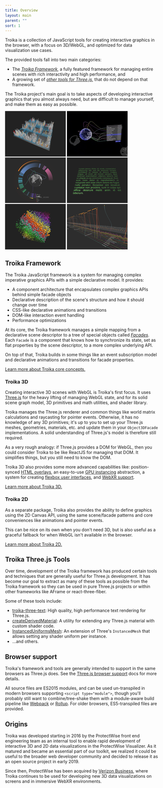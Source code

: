 ```yaml
---
title: Overview
layout: main
parent: ""
sort: 1
---
```


Troika is a collection of JavaScript tools for creating interactive graphics in the browser, with a focus on 3D/WebGL, and optimized for data visualization use cases.

The provided tools fall into two main categories:

- The [_Troika Framework_](#troika-framework), a fully featured framework for managing entire scenes with rich interactivity and high performance, and
- A growing set of [_other tools for Three.js_](#troika-threejs-tools), that do not depend on that framework.

The Troika project's main goal is to take aspects of developing interactive graphics that you almost always need, but are difficult to manage yourself, and make them as easy as possible.

[![3D Bar Chart Example](./images/city-thumbnail.png)](https://troika-examples.netlify.com/#citygrid)
[![Layered Timeline](./images/globe-connections-thumbnail.png)](https://troika-examples.netlify.app/#globeConnections)
[![ProtectWise: Protocol Threat Graph](./images/pw-protocol-threats-thumbnail.png)](https://twitter.com/lojjic/status/1360290173427322883)
[![3D Text Rendering](./images/text-thumbnail.png)](https://troika-examples.netlify.com/#text)
[![GPU Instancing](./images/instancing-thumbnail.png)](https://troika-examples.netlify.com/#instanceable)
[![Layered Timeline](./images/layered-timeline-thumbnail.png)](https://twitter.com/lojjic/status/1357102689210019844)

## Troika Framework

The Troika JavaScript framework is a system for managing complex imperative graphics APIs with a simple declarative model. It provides:

* A component architecture that encapsulates complex graphics APIs behind simple facade objects
* Declarative description of the scene's structure and how it should change over time
* CSS-like declarative animations and transitions
* DOM-like interaction event handling
* Performance optimizations

At its core, the Troika framework manages a simple mapping from a declarative scene descriptor to a tree of special objects called [_Facades_](troika-core/facades.md). Each `Facade` is a component that knows how to synchronize its state, set as flat properties by the scene descriptor, to a more complex underlying API.

On top of that, Troika builds in some things like an event subscription model and declarative animations and transitions for facade properties.

[Learn more about Troika core concepts.](troika-core/facades.md)


### Troika 3D

Creating interactive 3D scenes with WebGL is Troika's first focus. It uses [Three.js](https://threejs.org) for the heavy lifting of managing WebGL state, and for its solid scene graph model, 3D primitives and math utilities, and shader library.

Troika manages the Three.js renderer and common things like world matrix calculations and raycasting for pointer events. Otherwise, it has no knowledge of any 3D primitives; it's up to you to set up your Three.js meshes, geometries, materials, etc. and update them in your `Object3DFacade` implementations. A solid understanding of Three.js's model is therefore still required.

As a very rough analogy: if Three.js provides a DOM for WebGL, then you could consider Troika to be like ReactJS for managing that DOM. It simplifies things, but you still need to know the DOM.

Troika 3D also provides some more advanced capabilities like: position-synced [HTML overlays](troika-3d/html-overlays.md), an easy-to-use [GPU instancing](troika-3d/instancing.md) abstraction, a system for creating [flexbox user interfaces](troika-3d-ui/index.md), and [WebXR support](troika-xr/index.md).

[Learn more about Troika 3D.](troika-3d/index.md)


### Troika 2D

As a separate package, Troika also provides the ability to define graphics using the 2D Canvas API, using the same scene/facade patterns and core conveniences like animations and pointer events.

This can be nice on its own when you don't need 3D, but is also useful as a graceful fallback for when WebGL isn't available in the browser.

[Learn more about Troika 2D.](troika-2d/index.md)


## Troika Three.js Tools

Over time, development of the Troika framework has produced certain tools and techniques that are generally useful for Three.js development. It has become our goal to extract as many of these tools as possible from the Troika framework so they can be used in pure Three.js projects or within other frameworks like AFrame or react-three-fiber.

Some of these tools include:

- [troika-three-text](./troika-three-text/index.md): High quality, high performance text rendering for Three.js.
- [createDerivedMaterial](./troika-three-utils/createDerivedMaterial.md): A utility for extending any Three.js material with custom shader code.
- [InstancedUniformsMesh](./three-instanced-uniforms-mesh): An extension of Three's `InstancedMesh` that allows setting any shader uniform per instance.
- ...and others.


## Browser support

Troika's framework and tools are generally intended to support in the same browsers as Three.js does. See the [Three.js browser support](https://threejs.org/docs/#manual/en/introduction/Browser-support) docs for more details.

All source files are ES2015 modules, and can be used un-transpiled in modern browsers supporting `<script type="module">`, though you'll probably still want to combine/tree-shake them with a module-aware build pipeline like [Webpack](https://webpack.js.org/) or [Rollup](https://rollupjs.org/). For older browsers, ES5-transpiled files are provided.


## Origins

Troika was developed starting in 2016 by the ProtectWise front end engineering team as an internal tool to enable rapid development of interactive 3D and 2D data visualizations in the ProtectWise Visualizer. As it matured and became an essential part of our toolkit, we realized it could be useful to the broader web developer community and decided to release it as an open source project in early 2019.

Since then, ProtectWise has been acquired by [Verizon Business](https://www.verizon.com/business/products/security/managed-detection-response-services/network-detection-response/), where Troika continues to be used for developing new 3D data visualizations on screens and in immersive WebXR environments.
